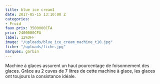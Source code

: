 ```yaml
---
title: blue ice cream1
date: 2017-05-15 13:10:00 Z
categories:
- Froid
faux prix: 3500000CFA
prix: 2400000CFA
label: 12%OFF
image: "/uploads/blue_ice_cream_machine_t10.jpg"
fiche: "/uploads/fiche.jpg"
marques: garbin
---
```


Machine à glaces assurent un haut pourcentage de foisonnement des glaces. Grâce au 2 cuves de 7 litres de cette machine à glace, les glaces ont toujours la consistance idéale.
